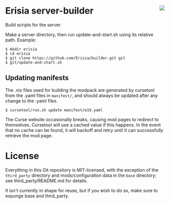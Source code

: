 # Erisia server-builder <a href="https://travis-ci.org/Erisia/builder"><img align="right" src="https://travis-ci.org/Erisia/builder.svg?branch=master"></a>
Build scripts for the server

Make a server directory, then run update-and-start.sh using its relative path. Example:
```
$ mkdir erisia
$ cd erisia
$ git clone https://github.com/Erisia/builder.git git
$ git/update-and-start.sh
```

## Updating manifests

The .nix files used for building the modpack are generated by cursetool
from the .yaml files in `manifest/`, and should always be updated after
any change to the .yaml files.
```
$ cursetool/run.sh update manifest/e19.yaml
```

The Curse website occasionally breaks, causing mod pages to redirect to
themselves. Cursetool will use a cached value if this happens. In the event
that no cache can be found, it will backoff and retry until it can successfully
retrieve the mod page.

# License

Everything in this Git repository is MIT-licensed, with the exception
of the `third_party` directory and mods/configuration data in the `base`
directory; see third_party/README.md for details.

It isn't currently in shape for reuse, but if you wish to do so, make
sure to expunge base and third_party.
